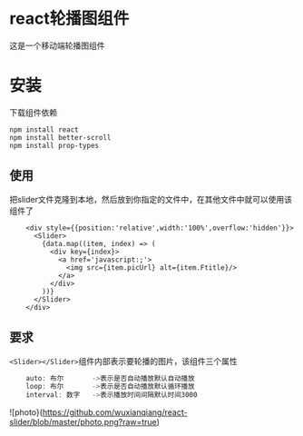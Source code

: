 # react轮播图组件
这是一个移动端轮播图组件

# 安装
下载组件依赖
```
npm install react
npm install better-scroll
npm install prop-types
```
## 使用
把slider文件克隆到本地，然后放到你指定的文件中，在其他文件中就可以使用该组件了
```react
    <div style={{position:'relative',width:'100%',overflow:'hidden'}}>
      <Slider>
        {data.map((item, index) => (
          <div key={index}>
            <a href='javascript:;'>
              <img src={item.picUrl} alt={item.Ftitle}/>
            </a>
          </div>
        ))}
      </Slider>
    </div>
```
## 要求
`<Slider></Slider>`组件内部表示要轮播的图片，该组件三个属性
```js
    auto: 布尔       ->表示是否自动播放默认自动播放
    loop: 布尔       ->表示是否自动播放默认循环播放
    interval: 数字   ->表示播放时间间隔默认时间3000
```
![photo}(https://github.com/wuxianqiang/react-slider/blob/master/photo.png?raw=true)
